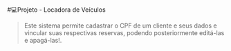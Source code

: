 #💻Projeto - Locadora de Veículos
>Este sistema permite cadastrar o CPF de um cliente e seus dados e vincular suas respectivas reservas, podendo posteriormente editá-las e apagá-las!.
